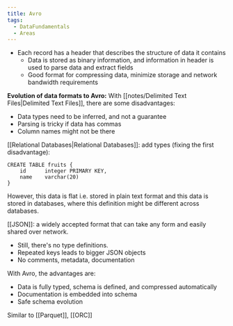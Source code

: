 ```yaml
---
title: Avro
tags:
  - DataFundamentals
  - Areas
---
```

- Each record has a header that describes the structure of data it contains
	- Data is stored as binary information, and information in header is used to parse data and extract fields
	- Good format for compressing data, minimize storage and network bandwidth requirements

**Evolution of data formats to Avro:**
With [[notes/Delimited Text Files|Delimited Text Files]], there are some disadvantages:
- Data types need to be inferred, and not a guarantee
- Parsing is tricky if data has commas
- Column names might not be there

[[Relational Databases|Relational Databases]]: add types (fixing the first disadvantage):
```
CREATE TABLE fruits {
	id      integer PRIMARY KEY,
	name    varchar(20)
}
```
However, this data is flat i.e. stored in plain text format and this data is stored in databases, where this definition might be different across databases.

[[JSON]]: a widely accepted format that can take any form and easily shared over network. 
- Still, there's no type definitions. 
- Repeated keys leads to bigger JSON objects
- No comments, metadata, documentation

With Avro, the advantages are:
- Data is fully typed, schema is defined, and compressed automatically
- Documentation is embedded into schema
- Safe schema evolution

Similar to [[Parquet]], [[ORC]]
